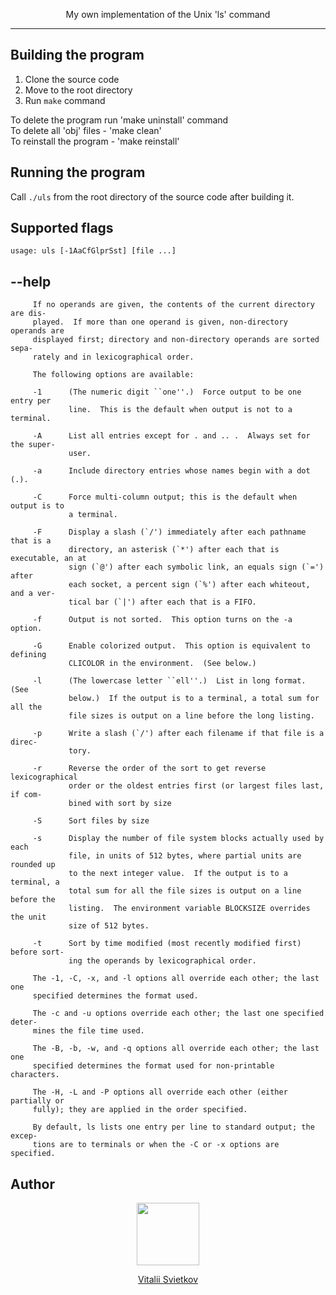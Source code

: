 <p align="center">My own implementation of the Unix 'ls' command</p>

<hr>

## Building the program

1. Clone the source code
2. Move to the root directory
3. Run `make` command

<p>
To delete the program run 'make uninstall' command</br>
To delete all 'obj' files - 'make clean'</br>
To reinstall the program - 'make reinstall'</br>
</p>

## Running the program

Call `./uls` from the root directory of the source code after building it.

## Supported flags
```
usage: uls [-1AaCfGlprSst] [file ...]
```

## --help
```
     If no operands are given, the contents of the current directory are dis-
     played.  If more than one operand is given, non-directory operands are
     displayed first; directory and non-directory operands are sorted sepa-
     rately and in lexicographical order.

     The following options are available:

     -1      (The numeric digit ``one''.)  Force output to be one entry per
             line.  This is the default when output is not to a terminal.

     -A      List all entries except for . and .. .  Always set for the super-
             user.

     -a      Include directory entries whose names begin with a dot (.).

     -C      Force multi-column output; this is the default when output is to
             a terminal.
             
     -F      Display a slash (`/') immediately after each pathname that is a
             directory, an asterisk (`*') after each that is executable, an at
             sign (`@') after each symbolic link, an equals sign (`=') after
             each socket, a percent sign (`%') after each whiteout, and a ver-
             tical bar (`|') after each that is a FIFO.

     -f      Output is not sorted.  This option turns on the -a option.

     -G      Enable colorized output.  This option is equivalent to defining
             CLICOLOR in the environment.  (See below.)

     -l      (The lowercase letter ``ell''.)  List in long format.  (See
             below.)  If the output is to a terminal, a total sum for all the
             file sizes is output on a line before the long listing.

     -p      Write a slash (`/') after each filename if that file is a direc-
             tory.

     -r      Reverse the order of the sort to get reverse lexicographical
             order or the oldest entries first (or largest files last, if com-
             bined with sort by size

     -S      Sort files by size

     -s      Display the number of file system blocks actually used by each
             file, in units of 512 bytes, where partial units are rounded up
             to the next integer value.  If the output is to a terminal, a
             total sum for all the file sizes is output on a line before the
             listing.  The environment variable BLOCKSIZE overrides the unit
             size of 512 bytes.

     -t      Sort by time modified (most recently modified first) before sort-
             ing the operands by lexicographical order.

     The -1, -C, -x, and -l options all override each other; the last one
     specified determines the format used.

     The -c and -u options override each other; the last one specified deter-
     mines the file time used.

     The -B, -b, -w, and -q options all override each other; the last one
     specified determines the format used for non-printable characters.

     The -H, -L and -P options all override each other (either partially or
     fully); they are applied in the order specified.

     By default, ls lists one entry per line to standard output; the excep-
     tions are to terminals or when the -C or -x options are specified.
```

## Author
<p align="center">
    <a href="https://github.com/VitaliiSvietkov" target="_blank">
        <img src="https://avatars3.githubusercontent.com/u/61375757?s=460&u=0bbb6bba911c39806ee1e3de6a3b34f093279545&v=4" height="100px">
    </a>
</p>
<p align="center">
<a href="https://github.com/VitaliiSvietkov" target="_blank">Vitalii Svietkov</a>
</p>
